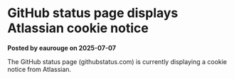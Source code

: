 # GitHub status page displays Atlassian cookie notice

**Posted by eaurouge on 2025-07-07**

The GitHub status page (githubstatus.com) is currently displaying a cookie notice from Atlassian.